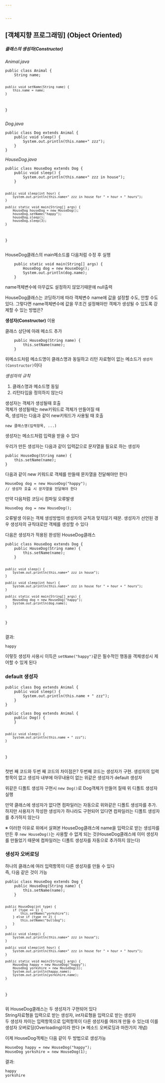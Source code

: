 ```yaml
---


---
```


<h2 id="객체지향-프로그래밍-object-oriented">[객체지향 프로그래밍] (Object Oriented)</h2>
<h5 id="클래스의-생성자constructor">클래스의 생성자(Constructor)</h5>
<p><em>Animal.java</em></p>
<pre><code>public class Animal {
    String name;

    public void setName(String name) {
        this.name = name;
    }
}
</code></pre>
<p><em>Dog.java</em></p>
<pre><code>public class Dog extends Animal {
    public void sleep() {
        System.out.println(this.name+" zzz");
    }
}
</code></pre>
<p><em>HouseDog.java</em></p>
<pre><code>public class HouseDog extends Dog {
    public void sleep() {
        System.out.println(this.name+" zzz in house");
    } 

    public void sleep(int hour) {
        System.out.println(this.name+" zzz in house for " + hour + " hours");
    } 

    public static void main(String[] args) {
        HouseDog houseDog = new HouseDog();
        houseDog.setName("happy");
        houseDog.sleep();
        houseDog.sleep(3);
    }
}
</code></pre>
<p>HouseDog클래스의 main메소드를 다음처럼 수정 후 실행</p>
<pre><code>    public static void main(String[] args) {
        HouseDog dog = new HouseDog();
        System.out.println(dog.name);
    }
</code></pre>
<p>name객체변수에 아무값도 설정하지 않았기때문에 null출력</p>
<p>HouseDog클래스는 코딩하기에 따라 객체변수 name에 값을 설정할 수도, 안할 수도 있다. 그렇다면 name객체변수에 값을 무조건 설정해야만 객체가 생성될 수 있도록 강제할 수 있는 방법은?</p>
<p><strong>생성자(Constructor)</strong> 이용</p>
<p>클래스 상단에 아래 메소드 추가</p>
<pre><code>    public HouseDog(String name) {
        this.setName(name);
    } 
</code></pre>
<p>위메소드처럼 메소드명이 클래스명과 동일하고 리턴 자료형이 없는 메소드가 <code>생성자(Constructor)</code>이다</p>
<p><em>생성자의 규칙</em></p>
<ol>
<li>클래스명과 메소드명 동일</li>
<li>리턴타입을 정의하지 않는다</li>
</ol>
<p>생성자는 객체가 생성될때 호출<br>
객체가 생성될때는 new키워드로 객체가 만들어질 때<br>
즉, 생성자는 다음과 같이 new키워드가 사용될 때 호출</p>
<pre><code>new 클래스명(입력항목, ...)
</code></pre>
<p>생성자는 메소드처럼 입력을 받을 수 있다</p>
<p>우리가 만든 생성자는 다음과 같이 입력값으로 문자열을 필요로 하는 생성자</p>
<pre><code>public HouseDog(String name) {
    this.setName(name);
} 
</code></pre>
<p>다음과 같이 new 키워드로 객체를 만들때 문자열을 전달해야만 한다</p>
<pre><code>HouseDog dog = new HouseDog("happy");  
// 생성자 호출 시 문자열을 전달해야 한다
</code></pre>
<p>만약 다음처럼 코딩시 컴파일 오류발생</p>
<pre><code>HouseDog dog = new HouseDog();
</code></pre>
<p>오류발생 이유는 객체 생성방법이 생성자의 규칙과 맞지않기 때문. 생성자가 선언된 경우 생성자의 규칙대로만 객체를 생성할 수 있다</p>
<p>다음은 생성자가 적용된 완성된 HouseDog클래스</p>
<pre><code>public class HouseDog extends Dog {
    public HouseDog(String name) {
        this.setName(name);
    } 

    public void sleep() {
        System.out.println(this.name+" zzz in house");
    } 

    public void sleep(int hour) {
        System.out.println(this.name+" zzz in house for " + hour + " hours");
    } 

    public static void main(String[] args) {
        HouseDog dog = new HouseDog("happy");
        System.out.println(dog.name);
    }
}
</code></pre>
<p>결과:</p>
<pre><code>happy
</code></pre>
<p>이렇듯 생성자 사용시 이득은  <code>setName("happy")</code>같은 필수적인 행동을 객체생성시 제어할 수 있게 된다</p>
<h3 id="default-생성자">default 생성자</h3>
<pre><code>public class Dog extends Animal {
    public void sleep() {
        System.out.println(this.name + " zzz");
    }
}
</code></pre>
<pre><code>public class Dog extends Animal {
    public Dog() {
    }

    public void sleep() {
        System.out.println(this.name + " zzz");
    }
}
</code></pre>
<p>첫번 째 코드와 두번 째 코드의 차이점은? 두번째 코드는 생성자가 구현. 생성자의 입력항목이 없고 생성자 내부에 아무내용이 없는 위같은 생성자가 default 생성자</p>
<p>위같은 디폴트 생성자 구현시  <code>new Dog()</code>로 Dog객체가 만들어 질때 위 디폴트 생성자 실행</p>
<p>만약 클래스에 생성자가 없다면 컴파일러는 자동으로 위와같은 디폴트 생성자를 추가. 하지만 사용자가 작성한 생성자가 하나라도 구현되어 있다면 컴파일러는 디폴트 생성자를 추가하지 않는다</p>
<p>※ 이러한 이유로 위에서 살펴본 HouseDog클래스에 name을 입력으로 받는 생성자를 만든 후  <code>new HouseDog()</code>는 사용할 수 없게 되는 것(HouseDog클래스에 이미 생성자를 만들었기 때문에 컴파일러는 디폴트 생성자를 자동으로 추가하지 않는다)</p>
<h3 id="생성자-오버로딩">생성자 오버로딩</h3>
<p>하나의 클래스에 여러 입력항목이 다른 생성자를 만들 수 있다<br>
즉, 다음 같은 것이 가능</p>
<pre><code>public class HouseDog extends Dog {
    public HouseDog(String name) {
        this.setName(name);
    }

    public HouseDog(int type) {
        if (type == 1) {
            this.setName("yorkshire");
        } else if (type == 2) {
            this.setName("bulldog");
        }
    }

    public void sleep() {
        System.out.println(this.name+" zzz in house");
    } 

    public void sleep(int hour) {
        System.out.println(this.name+" zzz in house for " + hour + " hours");
    } 

    public static void main(String[] args) {
        HouseDog happy = new HouseDog("happy");
        HouseDog yorkshire = new HouseDog(1);
        System.out.println(happy.name);
        System.out.println(yorkshire.name);
    }
}
</code></pre>
<p>위 HouseDog클래스는 두 생성자가 구현되어 있다<br>
String자료형을 입력으로 받는 생성자, int자료형을 입력으로 받는 생성자<br>
두 생성자 차이는 입력항목으로 입력항목이 다른 생성자를 여러개 만들 수 있는데 이를 생성자 오버로딩(Overloading)이라 한다 (※ 메소드 오버로딩과 마찬가지 개념)</p>
<p>이제 HouseDog객체는 다음 같이 두 방법으로 생성가능</p>
<pre><code>HouseDog happy = new HouseDog("happy");
HouseDog yorkshire = new HouseDog(1);
</code></pre>
<p>결과:</p>
<pre><code>happy
yorkshire
</code></pre>

